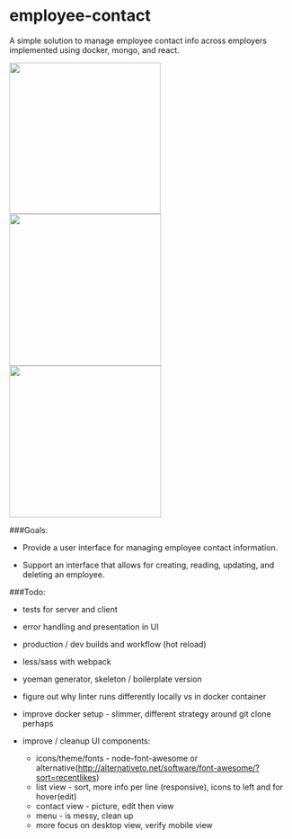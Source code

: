# employee-contact
A simple solution to manage employee contact info across employers implemented using docker, mongo, and react.

<img src="https://cloud.githubusercontent.com/assets/1816471/15063802/28a677bc-131b-11e6-96e9-d970c960e926.png" width="269">
<img src="https://cloud.githubusercontent.com/assets/1816471/15063832/8c823596-131b-11e6-89dd-a27c2494afe9.png" width="270">
<img src="https://cloud.githubusercontent.com/assets/1816471/15063850/ba48a406-131b-11e6-8028-46c0b84b9532.png" width="270">

###Goals:

- Provide a user interface for managing employee contact information. 

- Support an interface that allows for creating, reading, updating, and deleting an employee.

###Todo:

- tests for server and client

- error handling and presentation in UI

- production / dev builds and workflow (hot reload)

- less/sass with webpack

- yoeman generator,  skeleton / boilerplate version

- figure out why linter runs differently locally vs in docker container

- improve docker setup - slimmer, different strategy around git clone perhaps

- improve / cleanup UI components:
  * icons/theme/fonts - node-font-awesome or alternative(http://alternativeto.net/software/font-awesome/?sort=recentlikes)
  * list view - sort, more info per line (responsive), icons to left and for hover(edit)
  * contact view - picture, edit then view
  * menu - is messy, clean up
  * more focus on desktop view, verify mobile view
